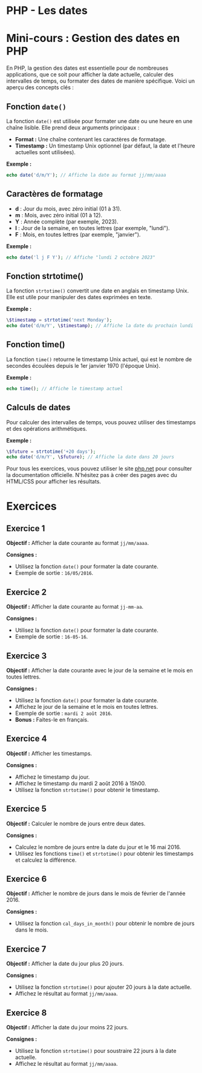 # PHP - Les dates

# Mini-cours : Gestion des dates en PHP

En PHP, la gestion des dates est essentielle pour de nombreuses applications, que ce soit pour afficher la date actuelle, calculer des intervalles de temps, ou formater des dates de manière spécifique. Voici un aperçu des concepts clés :

## Fonction `date()`

La fonction `date()` est utilisée pour formater une date ou une heure en une chaîne lisible. Elle prend deux arguments principaux :
- **Format :** Une chaîne contenant les caractères de formatage.
- **Timestamp :** Un timestamp Unix optionnel (par défaut, la date et l'heure actuelles sont utilisées).

**Exemple :**
```php
echo date('d/m/Y'); // Affiche la date au format jj/mm/aaaa
```

## Caractères de formatage

 - **d** : Jour du mois, avec zéro initial (01 à 31).
 - **m** : Mois, avec zéro initial (01 à 12).
 - **Y** : Année complète (par exemple, 2023).
 - **l** : Jour de la semaine, en toutes lettres (par exemple, "lundi").
 - **F** : Mois, en toutes lettres (par exemple, "janvier").

**Exemple :**
```php
echo date('l j F Y'); // Affiche "lundi 2 octobre 2023"
```

## Fonction strtotime()

La fonction `strtotime()` convertit une date en anglais en timestamp Unix. Elle est utile pour manipuler des dates exprimées en texte.

**Exemple :**
```php
\$timestamp = strtotime('next Monday');
echo date('d/m/Y', \$timestamp); // Affiche la date du prochain lundi
```


## Fonction time()

La fonction `time()` retourne le timestamp Unix actuel, qui est le nombre de secondes écoulées depuis le 1er janvier 1970 (l'époque Unix).

**Exemple :**
```php
echo time(); // Affiche le timestamp actuel
```

## Calculs de dates

Pour calculer des intervalles de temps, vous pouvez utiliser des timestamps et des opérations arithmétiques.

**Exemple :**
```php
\$future = strtotime('+20 days');
echo date('d/m/Y', \$future); // Affiche la date dans 20 jours
```

Pour tous les exercices, vous pouvez utiliser le site [php.net](http://php.net) pour consulter la documentation officielle. N'hésitez pas à créer des pages avec du HTML/CSS pour afficher les résultats.

# Exercices 

## Exercice 1

**Objectif :** Afficher la date courante au format `jj/mm/aaaa`.

**Consignes :**
- Utilisez la fonction `date()` pour formater la date courante.
- Exemple de sortie : `16/05/2016`.

## Exercice 2

**Objectif :** Afficher la date courante au format `jj-mm-aa`.

**Consignes :**
- Utilisez la fonction `date()` pour formater la date courante.
- Exemple de sortie : `16-05-16`.

## Exercice 3

**Objectif :** Afficher la date courante avec le jour de la semaine et le mois en toutes lettres.

**Consignes :**
- Utilisez la fonction `date()` pour formater la date courante.
- Affichez le jour de la semaine et le mois en toutes lettres.
- Exemple de sortie : `mardi 2 août 2016`.
- **Bonus :** Faites-le en français.

## Exercice 4

**Objectif :** Afficher les timestamps.

**Consignes :**
- Affichez le timestamp du jour.
- Affichez le timestamp du mardi 2 août 2016 à 15h00.
- Utilisez la fonction `strtotime()` pour obtenir le timestamp.

## Exercice 5

**Objectif :** Calculer le nombre de jours entre deux dates.

**Consignes :**
- Calculez le nombre de jours entre la date du jour et le 16 mai 2016.
- Utilisez les fonctions `time()` et `strtotime()` pour obtenir les timestamps et calculez la différence.

## Exercice 6

**Objectif :** Afficher le nombre de jours dans le mois de février de l'année 2016.

**Consignes :**
- Utilisez la fonction `cal_days_in_month()` pour obtenir le nombre de jours dans le mois.

## Exercice 7

**Objectif :** Afficher la date du jour plus 20 jours.

**Consignes :**
- Utilisez la fonction `strtotime()` pour ajouter 20 jours à la date actuelle.
- Affichez le résultat au format `jj/mm/aaaa`.

## Exercice 8

**Objectif :** Afficher la date du jour moins 22 jours.

**Consignes :**
- Utilisez la fonction `strtotime()` pour soustraire 22 jours à la date actuelle.
- Affichez le résultat au format `jj/mm/aaaa`.
